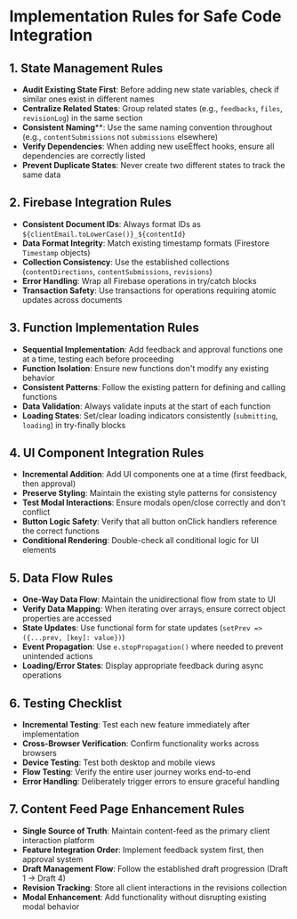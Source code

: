 # Implementation Rules for Safe Code Integration

## 1. State Management Rules

- **Audit Existing State First**: Before adding new state variables, check if similar ones exist in different names
- **Centralize Related States**: Group related states (e.g., `feedbacks`, `files`, `revisionLog`) in the same section
- **Consistent Naming****: Use the same naming convention throughout (e.g., `contentSubmissions` not `submissions` elsewhere)
- **Verify Dependencies**: When adding new useEffect hooks, ensure all dependencies are correctly listed
- **Prevent Duplicate States**: Never create two different states to track the same data

## 2. Firebase Integration Rules

- **Consistent Document IDs**: Always format IDs as `${clientEmail.toLowerCase()}_${contentId}`
- **Data Format Integrity**: Match existing timestamp formats (Firestore `Timestamp` objects)
- **Collection Consistency**: Use the established collections (`contentDirections`, `contentSubmissions`, `revisions`)
- **Error Handling**: Wrap all Firebase operations in try/catch blocks
- **Transaction Safety**: Use transactions for operations requiring atomic updates across documents

## 3. Function Implementation Rules

- **Sequential Implementation**: Add feedback and approval functions one at a time, testing each before proceeding
- **Function Isolation**: Ensure new functions don't modify any existing behavior
- **Consistent Patterns**: Follow the existing pattern for defining and calling functions
- **Data Validation**: Always validate inputs at the start of each function
- **Loading States**: Set/clear loading indicators consistently (`submitting`, `loading`) in try-finally blocks

## 4. UI Component Integration Rules

- **Incremental Addition**: Add UI components one at a time (first feedback, then approval)
- **Preserve Styling**: Maintain the existing style patterns for consistency
- **Test Modal Interactions**: Ensure modals open/close correctly and don't conflict
- **Button Logic Safety**: Verify that all button onClick handlers reference the correct functions
- **Conditional Rendering**: Double-check all conditional logic for UI elements

## 5. Data Flow Rules

- **One-Way Data Flow**: Maintain the unidirectional flow from state to UI
- **Verify Data Mapping**: When iterating over arrays, ensure correct object properties are accessed
- **State Updates**: Use functional form for state updates (`setPrev => ({...prev, [key]: value})`)
- **Event Propagation**: Use `e.stopPropagation()` where needed to prevent unintended actions
- **Loading/Error States**: Display appropriate feedback during async operations

## 6. Testing Checklist

- **Incremental Testing**: Test each new feature immediately after implementation
- **Cross-Browser Verification**: Confirm functionality works across browsers
- **Device Testing**: Test both desktop and mobile views
- **Flow Testing**: Verify the entire user journey works end-to-end
- **Error Handling**: Deliberately trigger errors to ensure graceful handling

## 7. Content Feed Page Enhancement Rules

- **Single Source of Truth**: Maintain content-feed as the primary client interaction platform
- **Feature Integration Order**: Implement feedback system first, then approval system
- **Draft Management Flow**: Follow the established draft progression (Draft 1 → Draft 4)
- **Revision Tracking**: Store all client interactions in the revisions collection
- **Modal Enhancement**: Add functionality without disrupting existing modal behavior